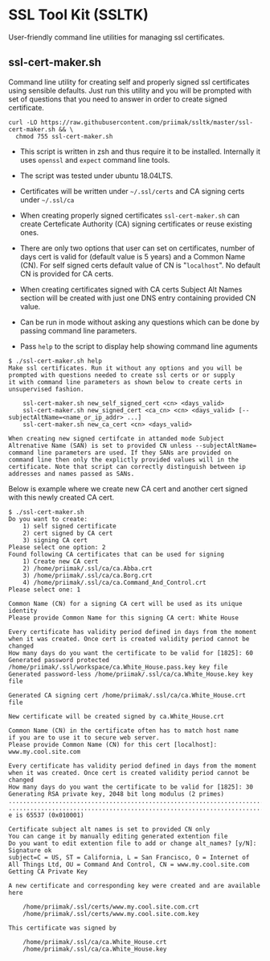 SSL Tool Kit (SSLTK)
====================

User-friendly command line utilities for managing ssl certificates.

ssl-cert-maker.sh
-----------------

Command line utility for creating self and properly signed
ssl certificates using sensible defaults. Just run this utility
and you will be prompted with set of questions that you need to answer
in order to create signed certificate. 

```
curl -LO https://raw.githubusercontent.com/priimak/ssltk/master/ssl-cert-maker.sh && \
  chmod 755 ssl-cert-maker.sh
``` 

* This script is written in zsh and thus require it to be installed.
Internally it uses `openssl` and `expect` command line tools.

* The script was tested under ubuntu 18.04LTS.

* Certificates will be written under `~/.ssl/certs` and CA signing certs
under `~/.ssl/ca`
 
* When creating properly signed certificates `ssl-cert-maker.sh` can 
create Certeficate Authority (CA) signing certificates or reuse 
existing ones.

* There are only two options that user can set on certificates, number of
days cert is valid for (default value is 5 years) and a Common Name (CN).
For self signed certs default value of CN is "`localhost`". No default CN
is provided for CA certs.

* When creating certificates signed with CA certs Subject Alt Names section
will be created with just one DNS entry containing provided CN value.

* Can be run in mode without asking any questions which can be done by passing
command line parameters.

* Pass `help` to the script to display help showing command line aguments

```
$ ./ssl-cert-maker.sh help
Make ssl certificates. Run it without any options and you will be
prompted with questions needed to create ssl certs or or supply
it with command line parameters as shown below to create certs in
unsupervised fashion.

    ssl-cert-maker.sh new_self_signed_cert <cn> <days_valid>
    ssl-cert-maker.sh new_signed_cert <ca_cn> <cn> <days_valid> [--subjectAltName=<name_or_ip_addr> ...]
    ssl-cert-maker.sh new_ca_cert <cn> <days_valid>

When creating new signed certifcate in attanded mode Subject
Altrenative Name (SAN) is set to provided CN unless --subjectAltName=
command line parameters are used. If they SANs are provided on
command line then only the explictly provided values will in the
certificate. Note that script can correctly distinguish between ip
addresses and names passed as SANs.
```

Below is example where we create new CA cert and another cert signed with this
newly created CA cert.

```
$ ./ssl-cert-maker.sh
Do you want to create:
	1) self signed certificate
	2) cert signed by CA cert
	3) signing CA cert
Please select one option: 2
Found following CA certificates that can be used for signing
	1) Create new CA cert
	2) /home/priimak/.ssl/ca/ca.Abba.crt
	3) /home/priimak/.ssl/ca/ca.Borg.crt
	4) /home/priimak/.ssl/ca/ca.Command_And_Control.crt
Please select one: 1

Common Name (CN) for a signing CA cert will be used as its unique identity
Please provide Common Name for this signing CA cert: White House

Every certificate has validity period defined in days from the moment
when it was created. Once cert is created validity period cannot be changed
How many days do you want the certificate to be valid for [1825]: 60
Generated password protected /home/priimak/.ssl/workspace/ca.White_House.pass.key key file
Generated password-less /home/priimak/.ssl/ca/ca.White_House.key key file

Generated CA signing cert /home/priimak/.ssl/ca/ca.White_House.crt file

New certificate will be created signed by ca.White_House.crt

Common Name (CN) in the certificate often has to match host name
if you are to use it to secure web server.
Please provide Common Name (CN) for this cert [localhost]: www.my.cool.site.com

Every certificate has validity period defined in days from the moment
when it was created. Once cert is created validity period cannot be changed
How many days do you want the certificate to be valid for [1825]: 30
Generating RSA private key, 2048 bit long modulus (2 primes)
....................................................................................+++++
...............................................................................................................................................+++++
e is 65537 (0x010001)

Certificate subject alt names is set to provided CN only
You can cange it by manually editing generated extention file
Do you want to edit extention file to add or change alt_names? [y/N]: 
Signature ok
subject=C = US, ST = California, L = San Francisco, O = Internet of All Things Ltd, OU = Command And Control, CN = www.my.cool.site.com
Getting CA Private Key

A new certificate and corresponding key were created and are available here

	/home/priimak/.ssl/certs/www.my.cool.site.com.crt
	/home/priimak/.ssl/certs/www.my.cool.site.com.key

This certificate was signed by

	/home/priimak/.ssl/ca/ca.White_House.crt
	/home/priimak/.ssl/ca/ca.White_House.key
```
